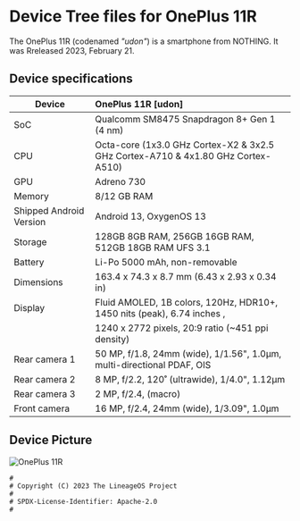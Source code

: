 # Device Tree files for OnePlus 11R

The OnePlus 11R (codenamed _"udon"_) is a smartphone from NOTHING. It was Rreleased 2023, February 21.

## Device specifications
| Device                  | OnePlus 11R  [udon]                                                              |
| ----------------------- | :------------------------------------------------------------------------------- |
| SoC                     | Qualcomm SM8475 Snapdragon 8+ Gen 1 (4 nm)                                       |
| CPU                     | Octa-core (1x3.0 GHz Cortex-X2 & 3x2.5 GHz Cortex-A710 & 4x1.80 GHz Cortex-A510) |
| GPU                     | Adreno 730                                                                       |
| Memory                  | 8/12 GB RAM                                                                      |
| Shipped Android Version | Android 13, OxygenOS 13                                                          |
| Storage                 | 128GB 8GB RAM, 256GB 16GB RAM, 512GB 18GB RAM UFS 3.1                            |
| Battery                 | Li-Po 5000 mAh, non-removable                                                    |
| Dimensions              | 163.4 x 74.3 x 8.7 mm (6.43 x 2.93 x 0.34 in)                                    |
| Display                 | Fluid AMOLED, 1B colors, 120Hz, HDR10+, 1450 nits (peak), 6.74 inches ,          |
|                         | 1240 x 2772 pixels, 20:9 ratio (~451 ppi density)                                |
| Rear camera 1           | 50 MP, f/1.8, 24mm (wide), 1/1.56", 1.0µm, multi-directional PDAF, OIS           |
| Rear camera 2           | 8 MP, f/2.2, 120˚ (ultrawide), 1/4.0", 1.12µm                                    |
| Rear camera 3           | 2 MP, f/2.4, (macro)                                                             |
| Front camera            | 16 MP, f/2.4, 24mm (wide), 1/3.09", 1.0µm                                        |

## Device Picture
![OnePlus 11R](https://fdn2.gsmarena.com/vv/pics/oneplus/oneplus-ace2-3.jpg)

```
#
# Copyright (C) 2023 The LineageOS Project
#
# SPDX-License-Identifier: Apache-2.0
#
```
